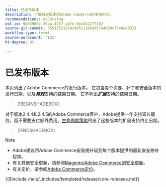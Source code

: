 ```yaml
---
title: 已发布版本
description: 了解特定版本的Adobe Commerce的发布时间。
recommendations: noCatalog
exl-id: 9b03900c-39ba-4757-ab7e-8bc832277192
source-git-commit: 55512521254c49511100a557a4b00cf3ebee0311
workflow-type: tm+mt
source-wordcount: '121'
ht-degree: 0%

---
```


# 已发布版本

本页列出了Adobe Commerce的发行版本。 它包含每个次要、补丁和安全版本的发行日期，以及&#x200B;**_常规_**&#x200B;支持的结束日期。 它不列出&#x200B;**_扩展_**&#x200B;支持的结束日期。

>[!BEGINSHADEBOX]

对于版本2.4.4和2.4.5的Adobe Commerce客户，Adobe提供一年支持延长服务，而不需要支付额外费用。[生命周期策略](lifecycle-policy.md)列出了这些版本的扩展支持终止日期。

>[!ENDSHADEBOX]

>[!NOTE]
>
>- Adobe建议将Adobe Commerce安装或升级到每个版本提供的最新安全修补程序。
>- 有关其他安全更新，请参阅[Magento/Adobe Commerce的安全更新](https://helpx.adobe.com/security/products/magento.html)。
>- 有关定价，请参阅[Adobe Commerce定价](https://business.adobe.com/products/magento/pricing.html)。

{{$include /help/_includes/templated/release/core-releases.md}}

<!-- Last updated from includes: 2025-08-12 14:32:02 -->
